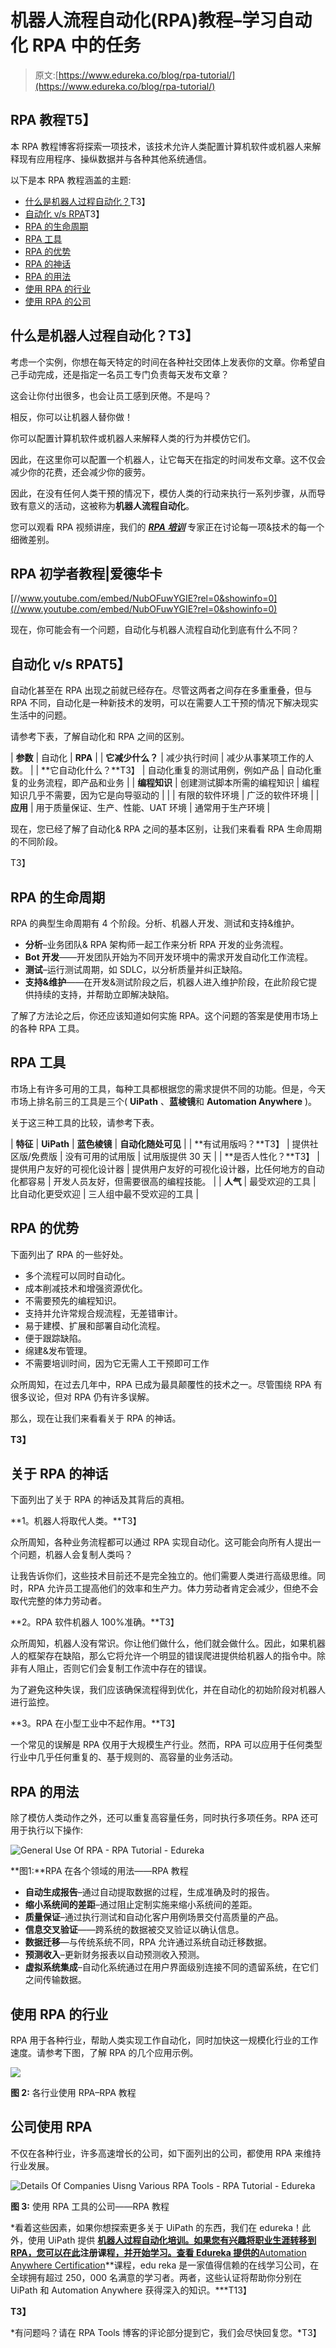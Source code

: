 # 机器人流程自动化(RPA)教程–学习自动化 RPA 中的任务

> 原文:[https://www.edureka.co/blog/rpa-tutorial/](https://www.edureka.co/blog/rpa-tutorial/)

## **RPA 教程**T5】

本 RPA 教程博客将探索一项技术，该技术允许人类配置计算机软件或机器人来解释现有应用程序、操纵数据并与各种其他系统通信。

以下是本 RPA 教程涵盖的主题:

*   [什么是机器人过程自动化？](#What%20is%20Robotic%20Process%20Automation)T3】
*   [自动化 v/s RPA](#Automation%20v/s%20RPA)T3】
*   [RPA 的生命周期](#Lifecycle%20of%20RPA)
*   [RPA 工具](#RPA%20Tools)
*   [RPA 的优势](#Advantages%20of%20RPA)
*   [RPA 的神话](#Myths%20of%20RPA)
*   [RPA 的用法](#Usage%20of%20RPA)
*   [使用 RPA 的行业](#Industries%20using%20RPA)
*   [使用 RPA 的公司](#Companies%20using%20RPA)

## **什么是机器人过程自动化？T3】**

考虑一个实例，你想在每天特定的时间在各种社交团体上发表你的文章。你希望自己手动完成，还是指定一名员工专门负责每天发布文章？

这会让你付出很多，也会让员工感到厌倦。不是吗？

相反，你可以让机器人替你做！

你可以配置计算机软件或机器人来解释人类的行为并模仿它们。

因此，在这里你可以配置一个机器人，让它每天在指定的时间发布文章。这不仅会减少你的花费，还会减少你的疲劳。

因此，在没有任何人类干预的情况下，模仿人类的行动来执行一系列步骤，从而导致有意义的活动，这被称为**机器人流程自动化**。

您可以观看 RPA 视频讲座，我们的 ***[RPA 培训](https://www.edureka.co/robotic-process-automation-training)*** 专家正在讨论每一项&技术的每一个细微差别。

## **RPA 初学者教程|爱德华卡**

[//www.youtube.com/embed/NubOFuwYGIE?rel=0&showinfo=0](//www.youtube.com/embed/NubOFuwYGIE?rel=0&showinfo=0)

现在，你可能会有一个问题，自动化与机器人流程自动化到底有什么不同？

## **自动化 v/s RPA**T5】

自动化甚至在 RPA 出现之前就已经存在。尽管这两者之间存在多重重叠，但与 RPA 不同，自动化是一种新技术的发明，可以在需要人工干预的情况下解决现实生活中的问题。

请参考下表，了解自动化和 RPA 之间的区别。

| **参数** | 自动化 | **RPA** |
| **它减少什么？** | 减少执行时间 | 减少从事某项工作的人数。 |
| **它自动化什么？**T3】 | 自动化重复的测试用例，例如产品 | 自动化重复的业务流程，即产品和业务 |
| **编程知识** | 创建测试脚本所需的编程知识 | 编程知识几乎不需要，因为它是向导驱动的 |
|  | 有限的软件环境 | 广泛的软件环境 |
| **应用** | 用于质量保证、生产、性能、UAT 环境 | 通常用于生产环境 |

现在，您已经了解了自动化& RPA 之间的基本区别，让我们来看看 RPA 生命周期的不同阶段。

T3】

## **RPA 的生命周期**

RPA 的典型生命周期有 4 个阶段。分析、机器人开发、测试和支持&维护。

*   **分析**–业务团队& RPA 架构师一起工作来分析 RPA 开发的业务流程。
*   **Bot 开发**——开发团队开始为不同开发环境中的需求开发自动化工作流程。
*   **测试**–运行测试周期，如 SDLC，以分析质量并纠正缺陷。
*   **支持&维护**——在开发&测试阶段之后，机器人进入维护阶段，在此阶段它提供持续的支持，并帮助立即解决缺陷。

了解了方法论之后，你还应该知道如何实施 RPA。这个问题的答案是使用市场上的各种 RPA 工具。

## **RPA 工具**

市场上有许多可用的工具，每种工具都根据您的需求提供不同的功能。但是，今天市场上排名前三的工具是三个( **UiPath** 、**蓝棱镜**和 **Automation Anywhere** )。

关于这三种工具的比较，请参考下表。

| **特征** | **UiPath** | **蓝色棱镜** | **自动化随处可见** |
| **有试用版吗？**T3】 | 提供社区版/免费版 | 没有可用的试用版 | 试用版提供 30 天 |
| **是否人性化？**T3】 | 提供用户友好的可视化设计器 | 提供用户友好的可视化设计器，比任何地方的自动化都容易 | 开发人员友好，但需要很高的编程技能。 |
| **人气** | 最受欢迎的工具 | 比自动化更受欢迎 | 三人组中最不受欢迎的工具 |

## **RPA 的优势**

下面列出了 RPA 的一些好处。

*   多个流程可以同时自动化。
*   成本削减技术和增强资源优化。
*   不需要预先的编程知识。
*   支持并允许常规合规流程，无差错审计。
*   易于建模、扩展和部署自动化流程。
*   便于跟踪缺陷。
*   绵建&发布管理。
*   不需要培训时间，因为它无需人工干预即可工作

众所周知，在过去几年中，RPA 已成为最具颠覆性的技术之一。尽管围绕 RPA 有很多议论，但对 RPA 仍有许多误解。

那么，现在让我们来看看关于 RPA 的神话。

**T3】**

## **关于 RPA 的神话**

下面列出了关于 RPA 的神话及其背后的真相。

**1。机器人将取代人类。**T3】

众所周知，各种业务流程都可以通过 RPA 实现自动化。这可能会向所有人提出一个问题，机器人会复制人类吗？

让我告诉你们，这些技术目前还不是完全独立的。他们需要人类进行高级思维。同时，RPA 允许员工提高他们的效率和生产力。体力劳动者肯定会减少，但绝不会取代完整的体力劳动者。

**2。RPA 软件机器人 100%准确。**T3】

众所周知，机器人没有常识。你让他们做什么，他们就会做什么。因此，如果机器人的框架存在缺陷，那么它将允许一个明显的错误爬进提供给机器人的指令中。除非有人阻止，否则它们会复制工作流中存在的错误。

为了避免这种失误，我们应该确保流程得到优化，并在自动化的初始阶段对机器人进行监控。

**3。RPA 在小型工业中不起作用。**T3】

一个常见的误解是 RPA 仅用于大规模生产行业。然而，RPA 可以应用于任何类型行业中几乎任何重复的、基于规则的、高容量的业务活动。

## **RPA 的用法**

除了模仿人类动作之外，还可以重复高容量任务，同时执行多项任务。RPA 还可用于执行以下操作:

![General Use Of RPA - RPA Tutorial - Edureka](../Images/e0c4374a86e70fbb077a0707e45828be.png)

**图1:**RPA 在各个领域的用法——RPA 教程

*   **自动生成报告**–通过自动提取数据的过程，生成准确及时的报告。
*   **缩小系统间的差距**–通过阻止定制实施来缩小系统间的差距。
*   **质量保证**–通过执行测试和自动化客户用例场景交付高质量的产品。
*   **信息交叉验证**——跨系统的数据被交叉验证以确认信息。
*   **数据迁移**—与传统系统不同，RPA 允许通过系统自动迁移数据。
*   **预测收入**–更新财务报表以自动预测收入预测。
*   **虚拟系统集成**–自动化系统通过在用户界面级别连接不同的遗留系统，在它们之间传输数据。

## **使用 RPA 的行业**

RPA 用于各种行业，帮助人类实现工作自动化，同时加快这一规模化行业的工作速度。请参考下图，了解 RPA 的几个应用示例。

![](../Images/7f3ccb77fd9f71146123231721e67658.png)

**图 2:** 各行业使用 RPA–RPA 教程

## **公司使用 RPA**

不仅在各种行业，许多高速增长的公司，如下面列出的公司，都使用 RPA 来维持行业发展。

![Details Of Companies Uisng Various RPA Tools - RPA Tutorial - Edureka](../Images/ebf4d393ae5949ac14c9c6942f888e64.png)

**图 3:** 使用 RPA 工具的公司——RPA 教程

*看着这些因素，如果你想探索更多关于 UiPath 的东西，我们在 edureka！此外，使用 UiPath 提供 **[机器人过程自动化培训。如果您有兴趣将职业生涯转移到 RPA，您可以在此](https://www.edureka.co/robotic-process-automation-training)注册课程[，并开始学习。查看 Edureka 提供的](https://www.edureka.co/robotic-process-automation-training)**[Automation Anywhere Certification](https://www.edureka.co/automation-anywhere-certification-training)**课程，edu reka 是一家值得信赖的在线学习公司，在全球拥有超过 250，000 名满意的学习者。两者，这些认证将帮助你分别在 UiPath 和 Automation Anywhere 获得深入的知识。***T13】

**T3】**

*有问题吗？请在 RPA Tools 博客的评论部分提到它，我们会尽快回复您。*T3】